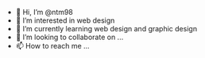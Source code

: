 - 👋 Hi, I’m @ntm98
- 👀 I’m interested in web design 
- 🌱 I’m currently learning web design and graphic design 
- 💞️ I’m looking to collaborate on ...
- 📫 How to reach me ...

<!---
ntm98/ntm98 is a ✨ special ✨ repository because its `README.md` (this file) appears on your GitHub profile.
You can click the Preview link to take a look at your changes.
--->

